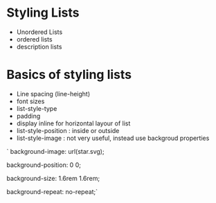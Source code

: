 # Styling Lists

- Unordered Lists
- ordered lists
- description lists

# Basics of styling lists

- Line spacing (line-height)
- font sizes
- list-style-type
- padding
- display inline for horizontal layour of list
- list-style-position : inside or outside
- list-style-image : not very useful, instead use backgroud properties
	
` background-image: url(star.svg);

  background-position: 0 0;

  background-size: 1.6rem 1.6rem;

  background-repeat: no-repeat;`
